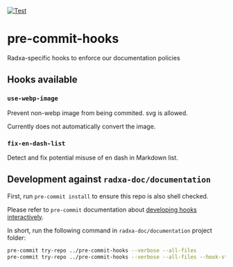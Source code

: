 [![Test](https://github.com/radxa-docs/pre-commit-hooks/actions/workflows/test.yaml/badge.svg)](https://github.com/radxa-docs/pre-commit-hooks/actions/workflows/test.yaml)

# pre-commit-hooks

Radxa-specific hooks to enforce our documentation policies

## Hooks available

### `use-webp-image`

Prevent non-webp image from being commited. svg is allowed.

Currently does not automatically convert the image.

### `fix-en-dash-list`

Detect and fix potential misuse of en dash in Markdown list.

## Development against `radxa-doc/documentation`

First, run `pre-commit install` to ensure this repo is also shell checked.

Please refer to `pre-commit` documentation about [developing hooks interactively](https://pre-commit.com/#developing-hooks-interactively).

In short, run the following command in `radxa-doc/documentation` project folder:

```bash
pre-commit try-repo ../pre-commit-hooks --verbose --all-files
pre-commit try-repo ../pre-commit-hooks --verbose --all-files --hook-stage manual
```
